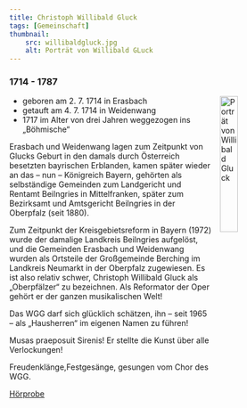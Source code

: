 ```yaml
---
title: Christoph Willibald Gluck
tags: [Gemeinschaft]
thumbnail: 
    src: willibaldgluck.jpg
    alt: Porträt von Willibald GLuck
---
```


### 1714 - 1787


<img src="images/willibaldgluck.jpg" alt="Porträt von Willibald Gluck" style="float: right; margin-left: 15px; width: 25%; margin-bottom: 15px"></img>

* geboren am 2. 7. 1714 in Erasbach
* getauft am 4. 7. 1714 in Weidenwang 
* 1717 im Alter von drei Jahren weggezogen ins „Böhmische“

Erasbach und Weidenwang lagen zum Zeitpunkt von Glucks Geburt in den damals durch Österreich besetzten bayrischen Erblanden, 
kamen später wieder an das – nun – Königreich Bayern, gehörten als selbständige Gemeinden zum Landgericht und Rentamt 
Beilngries in Mittelfranken, später zum Bezirksamt und Amtsgericht Beilngries in der Oberpfalz (seit 1880).

Zum Zeitpunkt der Kreisgebietsreform in Bayern (1972) wurde der damalige Landkreis Beilngries aufgelöst, und die Gemeinden 
Erasbach und Weidenwang wurden als Ortsteile der Großgemeinde Berching im Landkreis Neumarkt in der Oberpfalz zugewiesen. 
Es ist also relativ schwer, Christoph Willibald Gluck als „Oberpfälzer“ zu bezeichnen. Als Reformator der Oper gehört er der 
ganzen musikalischen Welt!

Das WGG darf sich glücklich schätzen, ihn – seit 1965 – als „Hausherren“ im eigenen Namen zu führen!

Musas praeposuit Sirenis!
Er stellte die Kunst über alle Verlockungen!

Freudenklänge,Festgesänge, gesungen vom Chor des WGG.

<a href="/audio/gluck.mp3" target = "_blank">Hörprobe</a>